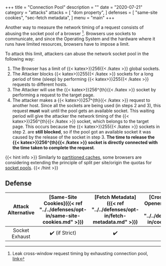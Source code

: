 +++
title = "Connection Pool"
description = ""
date = "2020-07-21"
category = "attacks"
attacks = [
    "dom property",
]
defenses = [
    "same-site cookies",
    "sec-fetch metadata",
]
menu = "main"
+++

Another way to measure the network timing of a request consists of abusing the socket pool of a browser [^1]. Browsers use sockets to communicate, and since the Operating System and the hardware where it runs have limited resources, browsers have to impose a limit.

To attack this limit, attackers can abuse the network socket pool in the following way:
1. The Browser has a limit of {{< katex>}}256{{< /katex >}} global sockets.
2. The Attacker blocks {{< katex>}}255{{< /katex >}} sockets for a long period of time (sleep) by performing {{< katex>}}255{{< /katex >}} requests to different hosts.
3. The Attacker will use the {{< katex>}}256^{th}{{< /katex >}} socket by performing a request to the target page.
4. The attacker makes a {{< katex>}}257^{th}{{< /katex >}} request to another host. Since all the sockets are being used (in steps 2 and 3), this request **must** wait until the pool gets an available socket. This waiting period will give the attacker the network timing of the {{< katex>}}256^{th}{{< /katex >}} socket, which belongs to the target page. This occurs because the {{< katex>}}255{{< /katex >}} sockets in step 2. are **still blocked**, so if the pool got an available socket it was caused by the release of the socket in step 3. **The time to release the {{< katex>}}256^{th}{{< /katex >}} socket is directly connected with the time taken to complete the request**.


{{< hint info >}}
Similarly to [partitioned caches](https://TODO), some browsers are considering extending the principle of split per site/origin the quotas for [socket pools](https://github.com/whatwg/fetch/issues/904#issuecomment-509275330).
{{< /hint >}}

## Defense

| Attack Alternative  | [Same-Site Cookies]({{< ref "../../defenses/opt-in/same-site-cookies.md" >}})  | [Fetch Metadata]({{< ref "../../defenses/opt-in/fetch-metadata.md" >}})  | [Cross-Origin-Opener-Policy]({{< ref "../../defenses/opt-in/coop.md" >}})  |  [Framing Protections]({{< ref "../../defenses/opt-in/xfo.md" >}}) |
|:-------------------:|:------------------:|:---------------:|:-----:|:--------------------:|
| Socket Exhaust      |         ✔️ (if Strict)         |      ✔️         |  ❌   |          ❌         |


[^1]: Leak cross-window request timing by exhausting connection pool, [link](https://bugs.chromium.org/p/chromium/issues/detail?id=843157)